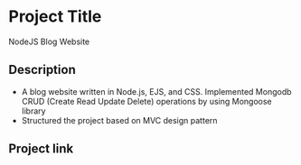 # Project Title

NodeJS Blog Website

## Description

-	A blog website written in Node.js, EJS, and CSS. Implemented Mongodb CRUD (Create Read Update Delete) operations by using Mongoose library
-	Structured the project based on MVC design pattern

## Project link
